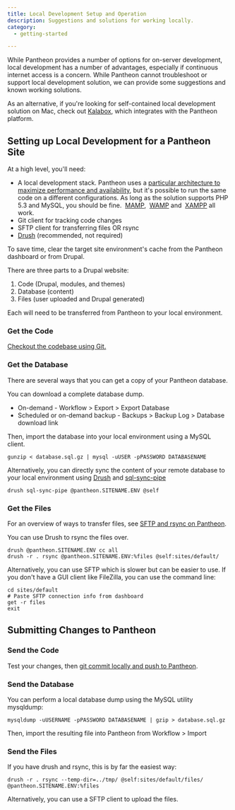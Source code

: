 ```yaml
---
title: Local Development Setup and Operation
description: Suggestions and solutions for working locally.
category:
  - getting-started

---
```


While Pantheon provides a number of options for on-server development, local development has a number of advantages, especially if continuous internet access is a concern. While Pantheon cannot troubleshoot or support local development solution, we can provide some suggestions and known working solutions.  


As an alternative, if you're looking for self-contained local development solution on Mac, check out [Kalabox](http://www.kalamuna.com/products/kalabox), which integrates with the Pantheon platform.

## Setting up Local Development for a Pantheon Site

At a high level, you'll need:

- A local development stack. Pantheon uses a [particular architecture to maximize performance and availability](/articles/architecture/all-about-application-containers/), but it's possible to run the same code on a different configurations. As long as the solution supports PHP 5.3 and MySQL, you should be fine.  [MAMP](http://www.mamp.info/),  [WAMP](http://www.wampserver.com/) and  [XAMPP](http://www.apachefriends.org/en/xampp.html) all work.
- Git client for tracking code changes
- SFTP client for transferring files OR rsync
- [Drush](/articles/local/drush-command-line-utility/) (recommended, not required)

To save time, clear the target site environment's cache from the Pantheon dashboard or from Drupal.

There are three parts to a Drupal website:

1. Code (Drupal, modules, and themes)
2. Database (content)
3. Files (user uploaded and Drupal generated)

Each will need to be transferred from Pantheon to your local environment.

### Get the Code

[Checkout the codebase using Git.](/articles/local/starting-with-git/)

### Get the Database

There are several ways that you can get a copy of your Pantheon database.

You can download a complete database dump.

- On-demand - Workflow > Export > Export Database
- Scheduled or on-demand backup - Backups > Backup Log > Database download link

Then, import the database into your local environment using a MySQL client.

    gunzip < database.sql.gz | mysql -uUSER -pPASSWORD DATABASENAME

Alternatively, you can directly sync the content of your remote database to your local environment using [Drush](http://drush.org) and [sql-sync-pipe](https://drupal.org/project/drush_sql_sync_pipe)

    drush sql-sync-pipe @pantheon.SITENAME.ENV @self

### Get the Files

For an overview of ways to transfer files, see [SFTP and rsync on Pantheon](/articles/local/rsync-and-sftp/).

You can use Drush to rsync the files over.

    drush @pantheon.SITENAME.ENV cc all
    drush -r . rsync @pantheon.SITENAME.ENV:%files @self:sites/default/

Alternatively, you can use SFTP which is slower but can be easier to use. If you don't have a GUI client like FileZilla, you can use the command line:

    cd sites/default
    # Paste SFTP connection info from dashboard
    get -r files
    exit

## Submitting Changes to Pantheon

### Send the Code

Test your changes, then [git commit locally and push to Pantheon](/articles/local/starting-with-git/).

### Send the Database

You can perform a local database dump using the MySQL utility mysqldump:

    mysqldump -uUSERNAME -pPASSWORD DATABASENAME | gzip > database.sql.gz

Then, import the resulting file into Pantheon from Workflow > Import

### Send the Files

If you have drush and rsync, this is by far the easiest way:

    drush -r . rsync --temp-dir=../tmp/ @self:sites/default/files/ @pantheon.SITENAME.ENV:%files

Alternatively, you can use a SFTP client to upload the files.
